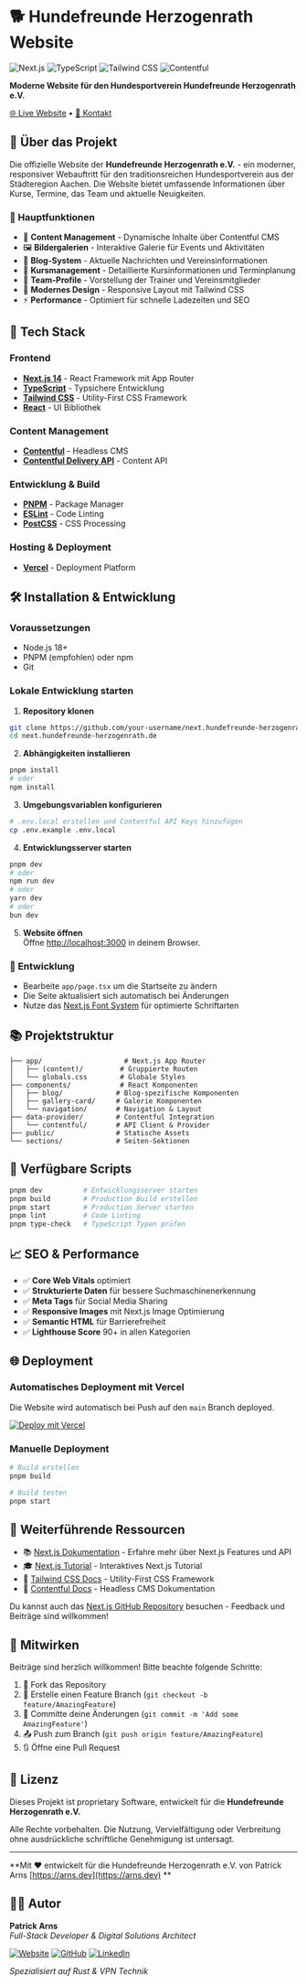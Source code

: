 # 🐕 Hundefreunde Herzogenrath Website

![Next.js](https://img.shields.io/badge/Next.js-14-black?style=for-the-badge&logo=next.js)
![TypeScript](https://img.shields.io/badge/TypeScript-5-blue?style=for-the-badge&logo=typescript)
![Tailwind CSS](https://img.shields.io/badge/Tailwind_CSS-3-38B2AC?style=for-the-badge&logo=tailwind-css)
![Contentful](https://img.shields.io/badge/Contentful-CMS-2478CC?style=for-the-badge&logo=contentful)

**Moderne Website für den Hundesportverein Hundefreunde Herzogenrath e.V.**

[🌐 Live Website](https://hundefreunde-herzogenrath.de) • [📧 Kontakt](mailto:info@hundefreunde-herzogenrath.de)

## 📖 Über das Projekt

Die offizielle Website der **Hundefreunde Herzogenrath e.V.** - ein moderner, responsiver Webauftritt für den traditionsreichen Hundesportverein aus der Städteregion Aachen. Die Website bietet umfassende Informationen über Kurse, Termine, das Team und aktuelle Neuigkeiten.

### 🎯 Hauptfunktionen

- 📝 **Content Management** - Dynamische Inhalte über Contentful CMS
- 🖼️ **Bildergalerien** - Interaktive Galerie für Events und Aktivitäten  
- 📰 **Blog-System** - Aktuelle Nachrichten und Vereinsinformationen
- 📅 **Kursmanagement** - Detaillierte Kursinformationen und Terminplanung
- 👥 **Team-Profile** - Vorstellung der Trainer und Vereinsmitglieder
- 🎨 **Modernes Design** - Responsive Layout mit Tailwind CSS
- ⚡ **Performance** - Optimiert für schnelle Ladezeiten und SEO

## 🚀 Tech Stack

### Frontend
- **[Next.js 14](https://nextjs.org/)** - React Framework mit App Router
- **[TypeScript](https://www.typescriptlang.org/)** - Typsichere Entwicklung
- **[Tailwind CSS](https://tailwindcss.com/)** - Utility-First CSS Framework
- **[React](https://reactjs.org/)** - UI Bibliothek

### Content Management
- **[Contentful](https://www.contentful.com/)** - Headless CMS
- **[Contentful Delivery API](https://www.contentful.com/developers/docs/references/content-delivery-api/)** - Content API

### Entwicklung & Build
- **[PNPM](https://pnpm.io/)** - Package Manager
- **[ESLint](https://eslint.org/)** - Code Linting
- **[PostCSS](https://postcss.org/)** - CSS Processing

### Hosting & Deployment
- **[Vercel](https://vercel.com/)** - Deployment Platform

## 🛠️ Installation & Entwicklung

### Voraussetzungen
- Node.js 18+ 
- PNPM (empfohlen) oder npm
- Git

### Lokale Entwicklung starten

1. **Repository klonen**
```bash
git clone https://github.com/your-username/next.hundefreunde-herzogenrath.de.git
cd next.hundefreunde-herzogenrath.de
```

2. **Abhängigkeiten installieren**
```bash
pnpm install
# oder
npm install
```

3. **Umgebungsvariablen konfigurieren**
```bash
# .env.local erstellen und Contentful API Keys hinzufügen
cp .env.example .env.local
```

4. **Entwicklungsserver starten**
```bash
pnpm dev
# oder
npm run dev
# oder  
yarn dev
# oder
bun dev
```

5. **Website öffnen**  
Öffne [http://localhost:3000](http://localhost:3000) in deinem Browser.

### 📝 Entwicklung

- Bearbeite `app/page.tsx` um die Startseite zu ändern
- Die Seite aktualisiert sich automatisch bei Änderungen
- Nutze das [Next.js Font System](https://nextjs.org/docs/basic-features/font-optimization) für optimierte Schriftarten

## 📚 Projektstruktur

```
├── app/                    # Next.js App Router
│   ├── (content)/         # Gruppierte Routen
│   └── globals.css        # Globale Styles
├── components/            # React Komponenten
│   ├── blog/             # Blog-spezifische Komponenten
│   ├── gallery-card/     # Galerie Komponenten
│   └── navigation/       # Navigation & Layout
├── data-provider/        # Contentful Integration
│   └── contentful/       # API Client & Provider
├── public/               # Statische Assets
└── sections/             # Seiten-Sektionen
```

## 🔧 Verfügbare Scripts

```bash
pnpm dev          # Entwicklungsserver starten
pnpm build        # Production Build erstellen
pnpm start        # Production Server starten
pnpm lint         # Code Linting
pnpm type-check   # TypeScript Typen prüfen
```

## 📈 SEO & Performance

- ✅ **Core Web Vitals** optimiert
- ✅ **Strukturierte Daten** für bessere Suchmaschinenerkennung
- ✅ **Meta Tags** für Social Media Sharing
- ✅ **Responsive Images** mit Next.js Image Optimierung
- ✅ **Semantic HTML** für Barrierefreiheit
- ✅ **Lighthouse Score** 90+ in allen Kategorien

## 🌐 Deployment

### Automatisches Deployment mit Vercel

Die Website wird automatisch bei Push auf den `main` Branch deployed.

[![Deploy mit Vercel](https://vercel.com/button)](https://vercel.com/new/clone?repository-url=https://github.com/your-username/next.hundefreunde-herzogenrath.de)

### Manuelle Deployment

```bash
# Build erstellen
pnpm build

# Build testen
pnpm start
```

## 📖 Weiterführende Ressourcen

- 📚 [Next.js Dokumentation](https://nextjs.org/docs) - Erfahre mehr über Next.js Features und API
- 🎓 [Next.js Tutorial](https://nextjs.org/learn) - Interaktives Next.js Tutorial  
- 🎨 [Tailwind CSS Docs](https://tailwindcss.com/docs) - Utility-First CSS Framework
- 📝 [Contentful Docs](https://www.contentful.com/developers/docs/) - Headless CMS Dokumentation

Du kannst auch das [Next.js GitHub Repository](https://github.com/vercel/next.js/) besuchen - Feedback und Beiträge sind willkommen!

## 🤝 Mitwirken

Beiträge sind herzlich willkommen! Bitte beachte folgende Schritte:

1. 🍴 Fork das Repository
2. 🔀 Erstelle einen Feature Branch (`git checkout -b feature/AmazingFeature`)
3. 💾 Committe deine Änderungen (`git commit -m 'Add some AmazingFeature'`)
4. 📤 Push zum Branch (`git push origin feature/AmazingFeature`)
5. 🔃 Öffne eine Pull Request

## 📄 Lizenz

Dieses Projekt ist proprietary Software, entwickelt für die **Hundefreunde Herzogenrath e.V.**

Alle Rechte vorbehalten. Die Nutzung, Vervielfältigung oder Verbreitung ohne ausdrückliche schriftliche Genehmigung ist untersagt.

---

**Mit ❤️ entwickelt für die Hundefreunde Herzogenrath e.V. von Patrick Arns [https://arns.dev](https://arns.dev) **

## 👨‍💻 Autor

**Patrick Arns**  
*Full-Stack Developer & Digital Solutions Architect*

[![Website](https://img.shields.io/badge/Website-arns.dev-blue?style=for-the-badge&logo=safari)](https://arns.dev)
[![GitHub](https://img.shields.io/badge/GitHub-PatrickArns-black?style=for-the-badge&logo=github)](https://github.com/PArns)
[![LinkedIn](https://img.shields.io/badge/LinkedIn-Connect-0077B5?style=for-the-badge&logo=linkedin)](https://linkedin.com/in/patrick-arns)

*Spezialisiert auf Rust & VPN Technik*
